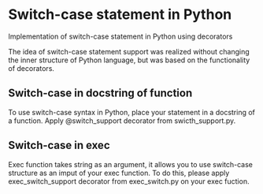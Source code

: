 # Switch-case statement in Python 
Implementation of switch-case statement in Python using decorators 

The idea of switch-case statement support was realized without changing the inner structure of Python language, but was based on the functionality of decorators. 

## Switch-case in docstring of function

To use switch-case syntax in Python, place your statement in a docstring of a function. Apply @switch_support decorator from swicth_support.py. 


## Switch-case in exec

Exec function takes string as an argument, it allows you to use switch-case structure as an imput of your exec function. To do this, please apply exec_switch_support decorator from exec_switch.py on your exec fuction.
